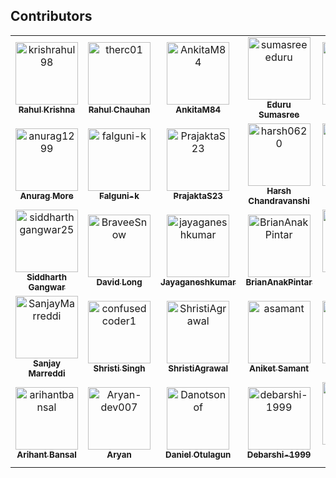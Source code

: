 ## Contributors

<!-- readme: collaborators,contributors -start --> 
<table>
<tr>
    <td align="center">
        <a href="https://github.com/krishrahul98">
            <img src="https://avatars0.githubusercontent.com/u/28896220?v=4" width="100;" alt="krishrahul98"/>
            <br />
            <sub><b>Rahul Krishna</b></sub>
        </a>
    </td>
    <td align="center">
        <a href="https://github.com/therc01">
            <img src="https://avatars0.githubusercontent.com/u/66589195?v=4" width="100;" alt="therc01"/>
            <br />
            <sub><b>Rahul Chauhan</b></sub>
        </a>
    </td>
    <td align="center">
        <a href="https://github.com/AnkitaM84">
            <img src="https://avatars0.githubusercontent.com/u/60255963?v=4" width="100;" alt="AnkitaM84"/>
            <br />
            <sub><b>AnkitaM84</b></sub>
        </a>
    </td>
    <td align="center">
        <a href="https://github.com/sumasreeeduru">
            <img src="https://avatars1.githubusercontent.com/u/44165457?v=4" width="100;" alt="sumasreeeduru"/>
            <br />
            <sub><b>Eduru Sumasree</b></sub>
        </a>
    </td>
    <td align="center">
        <a href="https://github.com/ritwiksingh21">
            <img src="https://avatars3.githubusercontent.com/u/46321538?v=4" width="100;" alt="ritwiksingh21"/>
            <br />
            <sub><b>Ritwik Singh</b></sub>
        </a>
    </td>
    <td align="center">
        <a href="https://github.com/Srithanya">
            <img src="https://avatars2.githubusercontent.com/u/44163421?v=4" width="100;" alt="Srithanya"/>
            <br />
            <sub><b>Srithanya</b></sub>
        </a>
    </td></tr>
<tr>
    <td align="center">
        <a href="https://github.com/anurag1299">
            <img src="https://avatars3.githubusercontent.com/u/52789951?v=4" width="100;" alt="anurag1299"/>
            <br />
            <sub><b>Anurag More</b></sub>
        </a>
    </td>
    <td align="center">
        <a href="https://github.com/falguni-k">
            <img src="https://avatars3.githubusercontent.com/u/49592710?v=4" width="100;" alt="falguni-k"/>
            <br />
            <sub><b>Falguni-k</b></sub>
        </a>
    </td>
    <td align="center">
        <a href="https://github.com/PrajaktaS23">
            <img src="https://avatars3.githubusercontent.com/u/59256661?v=4" width="100;" alt="PrajaktaS23"/>
            <br />
            <sub><b>PrajaktaS23</b></sub>
        </a>
    </td>
    <td align="center">
        <a href="https://github.com/harsh0620">
            <img src="https://avatars2.githubusercontent.com/u/57012784?v=4" width="100;" alt="harsh0620"/>
            <br />
            <sub><b>Harsh Chandravanshi</b></sub>
        </a>
    </td>
    <td align="center">
        <a href="https://github.com/Harshalszz">
            <img src="https://avatars3.githubusercontent.com/u/61976596?v=4" width="100;" alt="Harshalszz"/>
            <br />
            <sub><b>Harshal S Zodape </b></sub>
        </a>
    </td>
    <td align="center">
        <a href="https://github.com/Rohit-2602">
            <img src="https://avatars0.githubusercontent.com/u/65807152?v=4" width="100;" alt="Rohit-2602"/>
            <br />
            <sub><b>Rohit Sharma</b></sub>
        </a>
    </td></tr>
<tr>
    <td align="center">
        <a href="https://github.com/siddharthgangwar25">
            <img src="https://avatars1.githubusercontent.com/u/63447050?v=4" width="100;" alt="siddharthgangwar25"/>
            <br />
            <sub><b>Siddharth Gangwar</b></sub>
        </a>
    </td>
    <td align="center">
        <a href="https://github.com/BraveeSnow">
            <img src="https://avatars0.githubusercontent.com/u/45154227?v=4" width="100;" alt="BraveeSnow"/>
            <br />
            <sub><b>David Long</b></sub>
        </a>
    </td>
    <td align="center">
        <a href="https://github.com/jayaganeshkumar">
            <img src="https://avatars0.githubusercontent.com/u/56192588?v=4" width="100;" alt="jayaganeshkumar"/>
            <br />
            <sub><b>Jayaganeshkumar</b></sub>
        </a>
    </td>
    <td align="center">
        <a href="https://github.com/BrianAnakPintar">
            <img src="https://avatars2.githubusercontent.com/u/69195029?v=4" width="100;" alt="BrianAnakPintar"/>
            <br />
            <sub><b>BrianAnakPintar</b></sub>
        </a>
    </td>
    <td align="center">
        <a href="https://github.com/PRATITICHANDA">
            <img src="https://avatars1.githubusercontent.com/u/55646786?v=4" width="100;" alt="PRATITICHANDA"/>
            <br />
            <sub><b>PRATITI CHANDA</b></sub>
        </a>
    </td>
    <td align="center">
        <a href="https://github.com/SaloniK17">
            <img src="https://avatars3.githubusercontent.com/u/72257250?v=4" width="100;" alt="SaloniK17"/>
            <br />
            <sub><b>SaloniK17</b></sub>
        </a>
    </td></tr>
<tr>
    <td align="center">
        <a href="https://github.com/SanjayMarreddi">
            <img src="https://avatars0.githubusercontent.com/u/57671048?v=4" width="100;" alt="SanjayMarreddi"/>
            <br />
            <sub><b>Sanjay Marreddi</b></sub>
        </a>
    </td>
    <td align="center">
        <a href="https://github.com/confusedcoder1">
            <img src="https://avatars1.githubusercontent.com/u/55556359?v=4" width="100;" alt="confusedcoder1"/>
            <br />
            <sub><b>Shristi Singh</b></sub>
        </a>
    </td>
    <td align="center">
        <a href="https://github.com/ShristiAgrawal">
            <img src="https://avatars0.githubusercontent.com/u/33164492?v=4" width="100;" alt="ShristiAgrawal"/>
            <br />
            <sub><b>ShristiAgrawal</b></sub>
        </a>
    </td>
    <td align="center">
        <a href="https://github.com/asamant">
            <img src="https://avatars1.githubusercontent.com/u/43705966?v=4" width="100;" alt="asamant"/>
            <br />
            <sub><b>Aniket Samant</b></sub>
        </a>
    </td>
    <td align="center">
        <a href="https://github.com/Aditi014">
            <img src="https://avatars0.githubusercontent.com/u/48182649?v=4" width="100;" alt="Aditi014"/>
            <br />
            <sub><b>Aditi014</b></sub>
        </a>
    </td>
    <td align="center">
        <a href="https://github.com/Amulya-coder">
            <img src="https://avatars0.githubusercontent.com/u/66437295?v=4" width="100;" alt="Amulya-coder"/>
            <br />
            <sub><b>Amulya</b></sub>
        </a>
    </td></tr>
<tr>
    <td align="center">
        <a href="https://github.com/arihantbansal">
            <img src="https://avatars2.githubusercontent.com/u/17180950?v=4" width="100;" alt="arihantbansal"/>
            <br />
            <sub><b>Arihant Bansal</b></sub>
        </a>
    </td>
    <td align="center">
        <a href="https://github.com/Aryan-dev007">
            <img src="https://avatars2.githubusercontent.com/u/61882780?v=4" width="100;" alt="Aryan-dev007"/>
            <br />
            <sub><b>Aryan</b></sub>
        </a>
    </td>
    <td align="center">
        <a href="https://github.com/Danotsonof">
            <img src="https://avatars3.githubusercontent.com/u/22982031?v=4" width="100;" alt="Danotsonof"/>
            <br />
            <sub><b>Daniel Otulagun</b></sub>
        </a>
    </td>
    <td align="center">
        <a href="https://github.com/debarshi-1999">
            <img src="https://avatars1.githubusercontent.com/u/66899563?v=4" width="100;" alt="debarshi-1999"/>
            <br />
            <sub><b>Debarshi-1999</b></sub>
        </a>
    </td>
    <td align="center">
        <a href="https://github.com/Lemorz56">
            <img src="https://avatars1.githubusercontent.com/u/1346676?v=4" width="100;" alt="Lemorz56"/>
            <br />
            <sub><b>Sebastian Mossberg</b></sub>
        </a>
    </td>
    <td align="center">
        <a href="https://github.com/EANimesha">
            <img src="https://avatars1.githubusercontent.com/u/37245819?v=4" width="100;" alt="EANimesha"/>
            <br />
            <sub><b>Nimesha Dilini</b></sub>
        </a>
    </td></tr>
</table>
<!-- readme: collaborators,contributors -end -->
